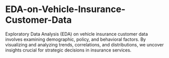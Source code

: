 # EDA-on-Vehicle-Insurance-Customer-Data
 Exploratory Data Analysis (EDA) on vehicle insurance customer data involves examining demographic, policy, and behavioral factors. By visualizing and analyzing trends, correlations, and distributions, we uncover insights crucial for strategic decisions in insurance services.
